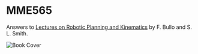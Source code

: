 # MME565

Answers to [Lectures on Robotic Planning and Kinematics](http://motion.me.ucsb.edu/book-lrpk/) by F. Bullo and S. L. Smith.

![Book Cover](http://motion.me.ucsb.edu/book-lrpk/images/labyrinth-cover.png)
